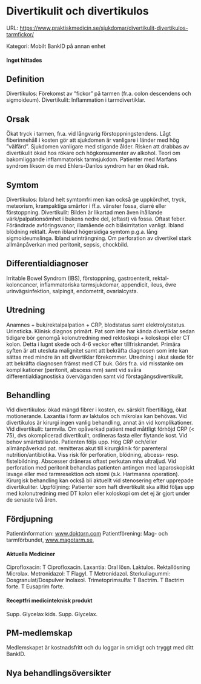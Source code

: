 # Divertikulit och divertikulos

URL: https://www.praktiskmedicin.se/sjukdomar/divertikulit-divertikulos-tarmfickor/



Kategori: Mobilt BankID på annan enhet

#### Inget hittades

## Definition

Divertikulos: Förekomst av ”fickor” på tarmen (fr.a. colon descendens och sigmoideum). Divertikulit: Inflammation i tarmdivertiklar.

## Orsak

Ökat tryck i tarmen, fr.a. vid långvarig förstoppningstendens. Lågt fiberinnehåll i kosten gör att sjukdomen är vanligare i länder med hög ”välfärd”. Sjukdomen vanligare med stigande ålder. Risken att drabbas av divertikulit ökad hos rökare och högkonsumenter av alkohol. Teori om bakomliggande inflammatorisk tarmsjukdom.
Patienter med Marfans syndrom liksom de med Ehlers-Danlos syndrom har en ökad risk.

## Symtom

Divertikulos: Ibland helt symtomfri men kan också ge uppkördhet, tryck, meteorism, krampaktiga smärtor i ff.a. vänster fossa, diarré eller förstoppning.
Divertikulit: Bilden är likartad men även ihållande värk/palpationsömhet i bukens nedre del, (oftast) vä fossa. Oftast feber. Förändrade avföringsvanor, illamående och blåsirritation vanligt. Ibland blödning rektalt. Även ibland högersidiga symtom p.g.a. lång sigmoideumslinga. Ibland urinträngning. Om perforation av divertikel stark allmänpåverkan med peritonit, sepsis, chockbild.

## Differentialdiagnoser

Irritable Bowel Syndrom (IBS), förstoppning, gastroenterit, rektal-koloncancer, inflammatoriska tarmsjukdomar, appendicit, ileus, övre urinvägsinfektion, salpingit, endometrit, ovarialcysta.

## Utredning

Anamnes + buk/rektalpalpation + CRP, blodstatus samt elektrolytstatus. Urinsticka. Klinisk diagnos primärt. Pat som inte har kända divertiklar sedan tidigare bör genomgå kolonutredning med rektoskopi + koloskopi eller CT kolon. Detta i lugnt skede och 4-6 veckor efter tillfrisknandet. Primära syften är att utesluta malignitet samt att bekräfta diagnosen som inte kan sättas med mindre än att divertiklar förekommer.
Utredning i akut skede för att bekräfta diagnosen främst med CT buk. Görs fr.a. vid misstanke om komplikationer (peritonit, abscess mm) samt vid svåra differentialdiagnostiska överväganden samt vid förstagångsdivertikulit.

## Behandling

Vid divertikulos: ökad mängd fibrer i kosten, ev. särskilt fibertillägg, ökat motionerande. Laxantia i form av laktulos och mikrolax kan behövas. Vid divertikulos är kirurgi ingen vanlig behandling, annat än vid komplikationer.
Vid divertikulit: tarmvila. Om opåverkad patient med måttligt förhöjd CRP (< 75), dvs okomplicerad divertikulit, ordineras fasta eller flytande kost. Vid behov smärtstillande. Patienten följs upp. Hög CRP och/eller allmänpåverkad pat. remitteras akut till kirurgklinik för parenteral nutrition/antibiotika. Viss risk för perforation, blödning, abcess- resp. fistelbildning. Abscesser dräneras oftast perkutan mha ultraljud. Vid perforation med peritonit behandlas patienten antingen med laparoskopiskt lavage eller med tarmresektion och stomi (s.k. Hartmanns operation). Kirurgisk behandling kan också bli aktuellt vid stenosering efter upprepade divertikuliter.
Uppföljning: Patienter som haft divertikulit ska alltid följas upp med kolonutredning med DT kolon eller koloskopi om det ej är gjort under de senaste två åren.

## Fördjupning

Patientinformation: www.doktorn.com
Patientförening: Mag- och tarmförbundet, www.magotarm.se,

#### Aktuella Mediciner

Ciprofloxacin: T Ciprofloxacin.
Laxantia: Oral lösn. Laktulos. Rektallösning Microlax.
Metronidazol: T Flagyl. T Metronidazol.
Sterkuliagummi: Dosgranulat/Dospulver Inolaxol.
Trimetoprimsulfa: T Bactrim. T Bactrim forte. T Eusaprim forte.

#### Receptfri medicinteknisk produkt

Supp. Glycelax kids. Supp. Glycelax.

## PM-medlemskap

Medlemskapet är kostnadsfritt och du loggar in smidigt och tryggt med ditt BankID.

## Nya behandlingsöversikter

